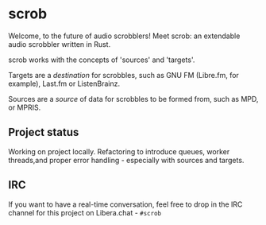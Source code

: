 scrob
=====

Welcome, to the future of audio scrobblers! Meet scrob: an extendable audio
scrobbler written in Rust.

scrob works with the concepts of 'sources' and 'targets'.

Targets are a *destination* for scrobbles, such as GNU FM (Libre.fm,
for example), Last.fm or ListenBrainz.

Sources are a *source* of data for scrobbles to be formed from, such
as MPD, or MPRIS.

## Project status

Working on project locally. Refactoring to introduce queues, worker
threads,and proper error handling - especially with sources and
targets.

## IRC

If you want to have a real-time conversation, feel free to drop in the IRC
channel for this project on Libera.chat - `#scrob`
